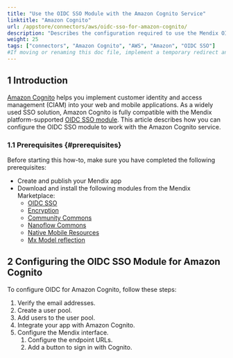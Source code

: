```yaml
---
title: "Use the OIDC SSO Module with the Amazon Cognito Service"
linktitle: "Amazon Cognito"
url: /appstore/connectors/aws/oidc-sso-for-amazon-cognito/
description: "Describes the configuration required to use the Mendix OIDC SSO module with the Amazon Cognito service."
weight: 25
tags: ["connectors", "Amazon Cognito", "AWS", "Amazon", "OIDC SSO"]
#If moving or renaming this doc file, implement a temporary redirect and let the respective team know they should update the URL in the product. See Mapping to Products for more details. 
---
```


## 1 Introduction

[Amazon Cognito](https://aws.amazon.com/cognito/) helps you implement customer identity and access management (CIAM) into your web and mobile applications. As a widely used SSO solution, Amazon Cognito is fully compatible with the Mendix platform-supported [OIDC SSO module](https://marketplace.mendix.com/link/component/120371). This article describes how you can configure the OIDC SSO module to work with the Amazon Cognito service.

### 1.1 Prerequisites {#prerequisites}

Before starting this how-to, make sure you have completed the following prerequisites:

* Create and publish your Mendix app
* Download and install the following modules from the Mendix Marketplace:
    * [OIDC SSO](https://marketplace.mendix.com/link/component/120371)
    * [Encryption](https://marketplace.mendix.com/link/component/1011)
    * [Community Commons](https://marketplace.mendix.com/link/component/170)
    * [Nanoflow Commons](https://marketplace.mendix.com/link/component/109515)
    * [Native Mobile Resources](https://marketplace.mendix.com/link/component/109513)
    * [Mx Model reflection](https://marketplace.mendix.com/link/component/69)

## 2 Configuring the OIDC SSO Module for Amazon Cognito

To configure OIDC for Amazon Cognito, follow these steps:

1. Verify the email addresses.
2. Create a user pool.
3. Add users to the user pool.
4. Integrate your app with Amazon Cognito.
5. Configure the Mendix interface.
    1. Configure the endpoint URLs.
    2. Add a button to sign in with Cognito.